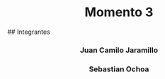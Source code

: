 <h1 align="center">Momento 3</h1>
## Integrantes
<h3 align="center">Juan Camilo Jaramillo</h3>
<h3 align="center">Sebastian Ochoa</h3>